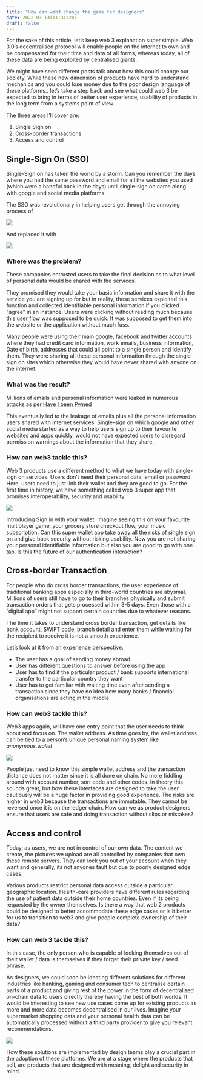```yaml
---
title: "How can web3 change the game for designers"
date: 2022-03-13T11:34:28Z
draft: false
---
```


For the sake of this article, let’s keep web 3 explanation super simple. Web 3.0’s decentralised protocol will enable people on the internet to own and be compensated for their time and data of all forms, whereas today, all of these data are being exploited by centralised giants. 

We might have seen different posts talk about how this could change our society. While these new dimension of products have hard to understand mechanics and you could lose money due to the poor design language of these platforms.. let’s take a step back and see what could web 3 be expected to bring in terms of better user experience, usability of products in the long term from a systems point of view. 

The three areas I’ll cover are:
1. Single Sign on
2. Cross-border transactions
3. Access and control

## Single-Sign On (SSO)
Single-Sign on has taken the world by a storm. Can you remember the days where you had the same password and email for all the websites you used (which were a handful back in the days) until single-sign on came along with google and social media platforms.

The SSO was revolutionary in helping users get through the annoying process of 

![](https://benhur.me/img/Web3-product/Web3signin.png)

And replaced it with 

![](https://benhur.me/img/Web3-product/SSO.png)

### Where was the problem?
These companies entrusted users to take the final decision as to what level of personal data would be shared with the services. 

 They promised they would take your basic information and share it with the service you are signing up for but in reality, these services exploited this function and collected identifiable personal information if you clicked “agree” in an instance. Users were clicking without reading much because this user flow was supposed to be quick. It was supposed to get them into the website or the application without much fuss. 
 
 Many people were using their main google, facebook and twitter accounts where they had credit card information, work emails, business information, Date of birth, addresses that could all point to a single person and identify them. They were sharing all these personal information through the single-sign on sites which otherwise they would have never shared with anyone on the internet. 

### What was the result? 
Millions of emails and personal information were leaked in numerous attacks as per [Have I been Pwned](https://haveibeenpwned.com) 

This eventually led to the leakage of emails plus all the personal information users shared with internet services. Single-sign on which google and other social media started as a way to help users sign up to their favourite websites and apps quickly, would not have expected users to disregard permission warnings about the information that they share.

### How can web3 tackle this?
Web 3 products use a different method to what we have today with single-sign on services. Users don’t need their personal data, email or password. Here, users need to just link their wallet and they are good to go. For the first time in history, we have something called web 3 super app that promises interoperability, security and usability.

![](https://benhur.me/img/Web3-product/Wallet.png)

Introducing Sign in with your wallet. Imagine seeing this on your favourite multiplayer game, your grocery store checkout flow, your music subscription. Can this super wallet app take away all the risks of single sign on and give back security without risking usability. Now you are not sharing your personal identifiable information but also you are good to go with one tap. Is this the future of our authentication interaction?

## Cross-border Transaction
For people who do cross border transactions, the user experience of traditional banking apps especially in third-world countries are abysmal. Millions of users still have to go to their branches physically and submit transaction orders that gets processed within 3-5 days. Even those with a “digital app” might not support certain countries due to whatever reasons. 

The time it takes to understand cross border transaction, get details like bank account, SWIFT code, branch detail and enter them while waiting for the recipient to receive it is not a smooth experience. 

Let’s look at it from an experience perspective.

- The user has a goal of sending money abroad
- User has different questions to answer before using the app
- User has to find if the particular product / bank supports international transfer to the particular country they want 
- User has to get familiar with waiting time even after sending a transaction since they have no idea how many banks / financial organisations are acting in the middle


### How can web3 tackle this? 
Web3 apps again, will have one entry point that the user needs to think about and focus on. The wallet address. As time goes by, the wallet address can be tied to a person’s unique personal naming system like *anonymous.wallet*

![](https://benhur.me/img/Web3-product/Send-money.png)

People just need to know this simple wallet address and the transaction distance does not matter since it is all done on chain. No more fiddling around with account number, sort code and other codes. In theory this sounds great, but how these interfaces are designed to take the user cautiously will be a huge factor in providing good experience. The risks are higher in web3 because the transactions are immutable. They cannot be reversed once it is on the ledger chain. How can we as product designers ensure that users are safe and doing transaction without slips or mistakes?

## Access and control
Today, as users, we are not in control of our own data. The content we create, the pictures we upload are all controlled by companies that own these remote servers. They can lock you out of your account when they want and generally, its not anyones fault but due to poorly designed edge cases.

Various products restrict personal data access outside a particular geographic location. Health-care providers have different rules regarding the use of patient data outside their home countries. Even if its being requested by the owner themselves. Is there a way that web 2 products could be designed to better accommodate these edge cases or is it better for us to transition to web3 and give people complete ownership of their data?

### How can web 3 tackle this?
In this case, the only person who is capable of locking themselves out of their wallet / data is themselves if they forget their private key / seed phrase. 

As designers, we could soon be ideating different solutions for different industries like banking, gaming and consumer tech to centralise certain parts of a product and giving rest of the power in the form of decentralised on-chain data to users directly thereby having the best of both worlds. It would be interesting to see new use cases come up for existing products as more and more data becomes decentralised in our lives. Imagine your supermarket shopping data and your personal health data can be automatically processed without a third party provider to give you relevant recommendations.

![](https://benhur.me/img/Web3-product/Centralisation.png)

 How these solutions are implemented by design teams play a crucial part in the adoption of these platforms. We are at a stage where the products that sell, are products that are designed with meaning, delight and security in mind.